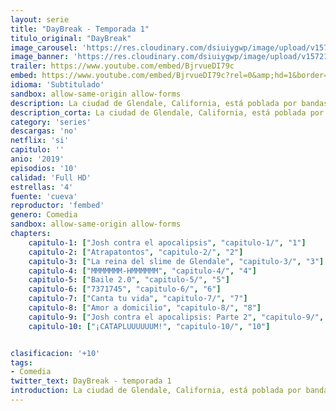 ```yaml
---
layout: serie
title: "DayBreak - Temporada 1"
titulo_original: "DayBreak"
image_carousel: 'https://res.cloudinary.com/dsiuiygwp/image/upload/v1572132830/daybreak-min_cclrdj.jpg'
image_banner: 'https://res.cloudinary.com/dsiuiygwp/image/upload/v1572132834/Daybreak-header-min_tnzmck.jpg'
trailer: https://www.youtube.com/embed/BjrvueDI79c
embed: https://www.youtube.com/embed/BjrvueDI79c?rel=0&amp;hd=1&border=0&wmode=opaque&enablejsapi=1&modestbranding=1&controls=1&showinfo=1
idioma: 'Subtitulado'
sandbox: allow-same-origin allow-forms
description: La ciudad de Glendale, California, está poblada por bandas de deportistas merodeadores, jugadores, el Club 4-H y otras tribus temibles que están luchando por sobrevivir a raíz de una explosión nuclear en la noche del baile.
description_corta: La ciudad de Glendale, California, está poblada por bandas de deportistas merodeadores, jugadores, el Club 4-H y otras tribus temibles que están luchando por sobrevivir a raíz de una explosión nuclear en la noche del baile.
category: 'series'
descargas: 'no'
netflix: 'si'
capitulo: ''
anio: '2019'
episodios: '10'
calidad: 'Full HD'
estrellas: '4'
fuente: 'cueva'
reproductor: 'fembed'
genero: Comedia
sandbox: allow-same-origin allow-forms 
chapters:
    capitulo-1: ["Josh contra el apocalipsis", "capitulo-1/", "1"]
    capitulo-2: ["Atrapatontos", "capitulo-2/", "2"]
    capitulo-3: ["La reina del slime de Glendale", "capitulo-3/", "3"]
    capitulo-4: ["MMMMMMM-HMMMMMM", "capitulo-4/", "4"]
    capitulo-5: ["Baile 2.0", "capitulo-5/", "5"]
    capitulo-6: ["7371745", "capitulo-6/", "6"]
    capitulo-7: ["Canta tu vida", "capitulo-7/", "7"]
    capitulo-8: ["Amor a domicilio", "capitulo-8/", "8"]
    capitulo-9: ["Josh contra el apocalipsis: Parte 2", "capitulo-9/", "9"]
    capitulo-10: ["¡CATAPLUUUUUUM!", "capitulo-10/", "10"]


clasificacion: '+10'
tags:
- Comedia
twitter_text: DayBreak - temporada 1
introduction: La ciudad de Glendale, California, está poblada por bandas de deportistas merodeadores, jugadores, el Club 4-H y otras tribus temibles que están luchando por sobrevivir a raíz de una explosión nuclear en la noche del baile.
---
```



 







